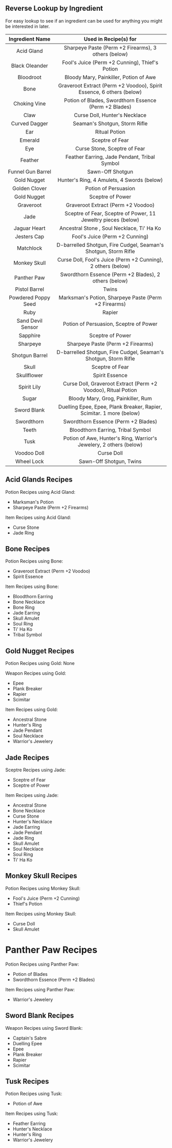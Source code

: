 
## Reverse Lookup by Ingredient

For easy lookup to see if an ingredient can be used for anything you might be interested in later.

| Ingredient Name     | Used in Recipe(s) for                                                |
|:-------------------:|:--------------------------------------------------------------------:|
| Acid Gland          | Sharpeye Paste (Perm +2 Firearms), 3 others (below)                  |
| Black Oleander      | Fool's Juice (Perm +2 Cunning), Thief's Potion                       |
| Bloodroot           | Bloody Mary, Painkiller, Potion of Awe                               |
| Bone                | Graveroot Extract (Perm +2 Voodoo), Spirit Essence, 6 others (below) |
| Choking Vine        | Potion of Blades, Swordthorn Essence (Perm +2 Blades)                |
| Claw                | Curse Doll, Hunter's Necklace                                        |
| Curved Dagger       | Seaman's Shotgun, Storm Rifle                                        |
| Ear                 | Ritual Potion                                                        |
| Emerald             | Sceptre of Fear                                                      |
| Eye                 | Curse Stone, Sceptre of Fear                                         |
| Feather             | Feather Earring, Jade Pendant, Tribal Symbol                         |
| Funnel Gun Barrel   | Sawn-Off Shotgun                                                     |
| Gold Nugget         | Hunter's Ring, 4 Amulets, 4 Swords (below)                           |
| Golden Clover       | Potion of Persuasion                                                 |
| Gold Nugget         | Sceptre of Power                                                     |
| Graveroot           | Graveroot Extract (Perm +2 Voodoo)                                   |
| Jade                | Sceptre of Fear, Sceptre of Power, 11 Jeweltry pieces (below)        |
| Jaguar Heart        | Ancestral Stone , Soul Necklace, Ti' Ha Ko                           |
| Jesters Cap         | Fool's Juice (Perm +2 Cunning)                                       |
| Matchlock           | D-barrelled Shotgun, Fire Cudgel, Seaman's Shotgun, Storm Rifle      |
| Monkey Skull        | Curse Doll, Fool's Juice (Perm +2 Cunning), 2 others (below)         |
| Panther Paw         | Swordthorn Essence (Perm +2 Blades), 2 others (below)                |
| Pistol Barrel       | Twins                                                                |
| Powdered Poppy Seed | Marksman's Potion, Sharpeye Paste (Perm +2 Firearms)                 |
| Ruby                | Rapier                                                               |
| Sand Devil Sensor   | Potion of Persuasion, Sceptre of Power                               |
| Sapphire            | Sceptre of Power                                                     |
| Sharpeye            | Sharpeye Paste (Perm +2 Firearms)                                    |
| Shotgun Barrel      | D-barrelled Shotgun, Fire Cudgel, Seaman's Shotgun, Storm Rifle      |
| Skull               | Sceptre of Fear                                                      |
| Skullflower         | Spirit Essence                                                       |
| Spirit Lily         | Curse Doll, Graveroot Extract (Perm +2 Voodoo), Ritual Potion        |
| Sugar               | Bloody Mary, Grog, Painkiller, Rum                                   |
| Sword Blank         | Duelling Epee, Epee, Plank Breaker, Rapier, Scimitar. 1 more (below) |
| Swordthorn          | Swordthorn Essence (Perm +2 Blades)                                  |
| Teeth               | Bloodthorn Earring, Tribal Symbol                                    |
| Tusk                | Potion of Awe, Hunter's Ring, Warrior's Jewelery, 2 others (below)   |
| Voodoo Doll         | Curse Doll                                                           |
| Wheel Lock          | Sawn-Off Shotgun, Twins                                              |




## Acid Glands Recipes

Potion Recipes using Acid Gland:

* Marksman's Potion
* Sharpeye Paste (Perm +2 Firearms)

Item Recipes using Acid Gland:

* Curse Stone
* Jade Ring



## Bone Recipes

Potion Recipes using Bone:

* Graveroot Extract (Perm +2 Voodoo)
* Spirit Essence

Item Recipes using Bone:

* Bloodthorn Earring
* Bone Necklace
* Bone Ring
* Jade Earring
* Skull Amulet
* Soul Ring
* Ti' Ha Ko
* Tribal Symbol



## Gold Nugget Recipes

Potion Recipes using Gold: None

Weapon Recipes using Gold:

* Epee
* Plank Breaker
* Rapier
* Scimitar

Item Recipes using Gold:

* Ancestral Stone
* Hunter's Ring
* Jade Pendant
* Soul Necklace
* Warrior's Jewelery



## Jade Recipes

Sceptre Recipes using Jade:

* Sceptre of Fear
* Sceptre of Power

Item Recipes using Jade:

* Ancestral Stone
* Bone Necklace
* Curse Stone
* Hunter's Necklace
* Jade Earring
* Jade Pendant
* Jade Ring
* Skull Amulet
* Soul Necklace
* Soul Ring
* Ti' Ha Ko



## Monkey Skull Recipes

Potion Recipes using Monkey Skull:

* Fool's Juice (Perm +2 Cunning)
* Thief's Potion

Item Recipes using Monkey Skull:

* Curse Doll
* Skull Amulet



# Panther Paw Recipes

Potion Recipes using Panther Paw:

* Potion of Blades
* Swordthorn Essence (Perm +2 Blades)

Item Recipes using Panther Paw:

* Warrior's Jewelery




## Sword Blank Recipes

Weapon Recipes using Sword Blank:

* Captain's Sabre
* Duelling Epee
* Epee
* Plank Breaker
* Rapier
* Scimitar



## Tusk Recipes

Potion Recipes using Tusk:

* Potion of Awe

Item Recipes using Tusk:

* Feather Earring
* Hunter's Necklace
* Hunter's Ring
* Warrior's Jewelery 
